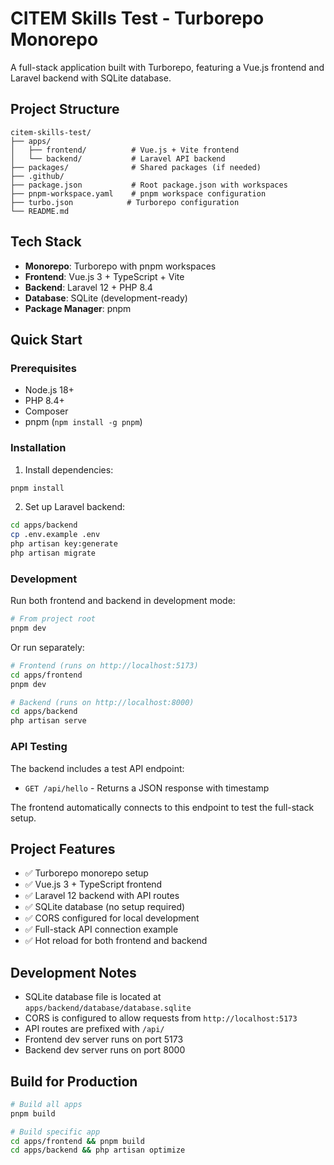 # CITEM Skills Test - Turborepo Monorepo

A full-stack application built with Turborepo, featuring a Vue.js frontend and Laravel backend with SQLite database.

## Project Structure

```
citem-skills-test/
├── apps/
│   ├── frontend/          # Vue.js + Vite frontend
│   └── backend/           # Laravel API backend
├── packages/              # Shared packages (if needed)
├── .github/
├── package.json           # Root package.json with workspaces
├── pnpm-workspace.yaml    # pnpm workspace configuration
├── turbo.json            # Turborepo configuration
└── README.md
```

## Tech Stack

- **Monorepo**: Turborepo with pnpm workspaces
- **Frontend**: Vue.js 3 + TypeScript + Vite
- **Backend**: Laravel 12 + PHP 8.4
- **Database**: SQLite (development-ready)
- **Package Manager**: pnpm

## Quick Start

### Prerequisites

- Node.js 18+ 
- PHP 8.4+
- Composer
- pnpm (`npm install -g pnpm`)

### Installation

1. Install dependencies:
```bash
pnpm install
```

2. Set up Laravel backend:
```bash
cd apps/backend
cp .env.example .env
php artisan key:generate
php artisan migrate
```

### Development

Run both frontend and backend in development mode:

```bash
# From project root
pnpm dev
```

Or run separately:

```bash
# Frontend (runs on http://localhost:5173)
cd apps/frontend
pnpm dev

# Backend (runs on http://localhost:8000)
cd apps/backend
php artisan serve
```

### API Testing

The backend includes a test API endpoint:
- `GET /api/hello` - Returns a JSON response with timestamp

The frontend automatically connects to this endpoint to test the full-stack setup.

## Project Features

- ✅ Turborepo monorepo setup
- ✅ Vue.js 3 + TypeScript frontend
- ✅ Laravel 12 backend with API routes
- ✅ SQLite database (no setup required)
- ✅ CORS configured for local development
- ✅ Full-stack API connection example
- ✅ Hot reload for both frontend and backend

## Development Notes

- SQLite database file is located at `apps/backend/database/database.sqlite`
- CORS is configured to allow requests from `http://localhost:5173`
- API routes are prefixed with `/api/`
- Frontend dev server runs on port 5173
- Backend dev server runs on port 8000

## Build for Production

```bash
# Build all apps
pnpm build

# Build specific app
cd apps/frontend && pnpm build
cd apps/backend && php artisan optimize
```
